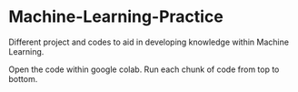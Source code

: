 # Machine-Learning-Practice
Different project and codes to aid in developing knowledge within Machine Learning.

Open the code within google colab. Run each chunk of code from top to bottom.
